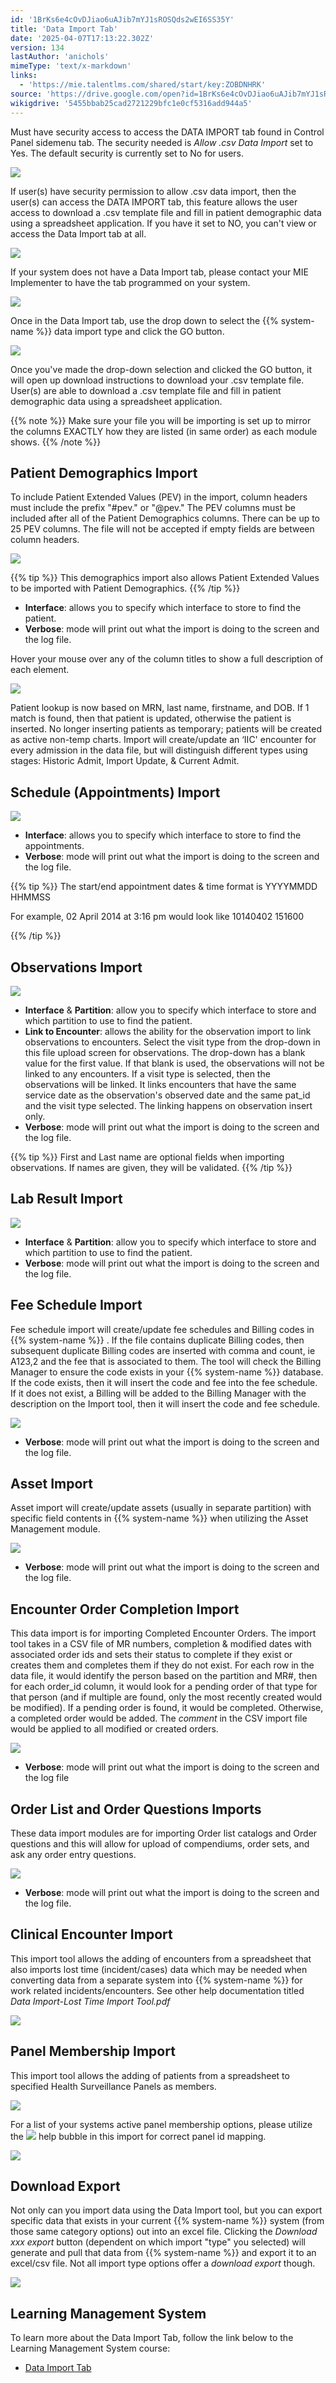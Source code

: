 ```yaml
---
id: '1BrKs6e4cOvDJiao6uAJib7mYJ1sROSQds2wEI6SS35Y'
title: 'Data Import Tab'
date: '2025-04-07T17:13:22.302Z'
version: 134
lastAuthor: 'anichols'
mimeType: 'text/x-markdown'
links:
  - 'https://mie.talentlms.com/shared/start/key:ZOBDNHRK'
source: 'https://drive.google.com/open?id=1BrKs6e4cOvDJiao6uAJib7mYJ1sROSQds2wEI6SS35Y'
wikigdrive: '5455bbab25cad2721229bfc1e0cf5316add944a5'
---
```

Must have security access to access the DATA IMPORT tab found in Control Panel sidemenu tab. The security needed is *Allow .csv Data Import* set to Yes. The default security is currently set to No for users.

![](../data-import-tab.assets/99290c0ea77278f28baacc397e311269.png)

If user(s) have security permission to allow .csv data import, then the user(s) can access the DATA IMPORT tab, this feature allows the user access to download a .csv template file and fill in patient demographic data using a spreadsheet application. If you have it set to NO, you can't view or access the Data Import tab at all.

![](../data-import-tab.assets/62d283a832787b647c120b8a96a55f7b.jpg)

If your system does not have a Data Import tab, please contact your MIE Implementer to have the tab programmed on your system.

![](../data-import-tab.assets/36a741ea142b701dc8f711b5500701f8.jpg)

Once in the Data Import tab, use the drop down to select the {{% system-name %}} data import type and click the GO button.

![](../data-import-tab.assets/86fdf52e63c3ed1ea5aadc877c1c34ce.png)

Once you've made the drop-down selection and clicked the GO button, it will open up download instructions to download your .csv template file. User(s) are able to download a .csv template file and fill in patient demographic data using a spreadsheet application.

{{% note %}}
Make sure your file you will be importing is set up to mirror the columns EXACTLY how they are listed (in same order) as each module shows.
{{% /note %}}

## Patient Demographics Import

To include Patient Extended Values (PEV) in the import, column headers must include the prefix "#pev." or "@pev." The PEV columns must be included after all of the Patient Demographics columns. There can be up to 25 PEV columns. The file will not be accepted if empty fields are between column headers.

![](../data-import-tab.assets/c39da07b6188ab2d88677911666a317b.png)

{{% tip %}}
This demographics import also allows Patient Extended Values to be imported with Patient Demographics.
{{% /tip %}}

* <strong>Interface</strong>: allows you to specify which interface to store to find the patient.
* <strong>Verbose</strong>: mode will print out what the import is doing to the screen and the log file.

Hover your mouse over any of the column titles to show a full description of each element.

![](../data-import-tab.assets/8dd67c0448ab093b0f87a69d86944fed.png)

Patient lookup is now based on MRN, last name, firstname, and DOB. If 1 match is found, then that patient is updated, otherwise the patient is inserted. No longer inserting patients as temporary; patients will be created as active non-temp charts. Import will create/update an ‘IIC' encounter for every admission in the data file, but will distinguish different types using stages: Historic Admit, Import Update, & Current Admit.

## Schedule (Appointments) Import

![](../data-import-tab.assets/40e728c4b2a87a29c8af8ecb42f5b4bd.png)

* <strong>Interface</strong>: allows you to specify which interface to store to find the appointments.
* <strong>Verbose</strong>: mode will print out what the import is doing to the screen and the log file.

{{% tip %}}
The start/end appointment dates & time format is YYYYMMDD HHMMSS



For example, 02 April 2014 at 3:16 pm would look like 10140402 151600


{{% /tip %}}

## Observations Import

![](../data-import-tab.assets/adf83551d73f4683ef830220911c3ee1.png)

* <strong>Interface</strong> & <strong>Partition</strong>: allow you to specify which interface to store and which partition to use to find the patient.
* <strong>Link to Encounter</strong>: allows the ability for the observation import to link observations to encounters. Select the visit type from the drop-down in this file upload screen for observations. The drop-down has a blank value for the first value. If that blank is used, the observations will not be linked to any encounters. If a visit type is selected, then the observations will be linked. It links encounters that have the same service date as the observation's observed date and the same pat_id and the visit type selected. The linking happens on observation insert only.
* <strong>Verbose</strong>: mode will print out what the import is doing to the screen and the log file.

{{% tip %}}
First and Last name are optional fields when importing observations. If names are given, they will be validated.
{{% /tip %}}

## Lab Result Import

![](../data-import-tab.assets/ee4552dde3b3f8b12b9601effddc2d74.png)

* <strong>Interface</strong> & <strong>Partition</strong>: allow you to specify which interface to store and which partition to use to find the patient.
* <strong>Verbose</strong>: mode will print out what the import is doing to the screen and the log file.

## Fee Schedule Import

Fee schedule import will create/update fee schedules and Billing codes in {{% system-name %}} . If the file contains duplicate Billing codes, then subsequent duplicate Billing codes are inserted with comma and count, ie A123,2 and the fee that is associated to them. The tool will check the Billing Manager to ensure the code exists in your {{% system-name %}} database. If the code exists, then it will insert the code and fee into the fee schedule. If it does not exist, a Billing will be added to the Billing Manager with the description on the Import tool, then it will insert the code and fee schedule.

![](../data-import-tab.assets/471d0b2341881978eaa13662fbb05d44.png)

* <strong>Verbose</strong>: mode will print out what the import is doing to the screen and the log file.

## Asset Import

Asset import will create/update assets (usually in separate partition) with specific field contents in {{% system-name %}} when utilizing the Asset Management module.

![](../data-import-tab.assets/d58b8becf4bac495ba96d38fb3c4750d.png)

* <strong>Verbose</strong>: mode will print out what the import is doing to the screen and the log file.

## Encounter Order Completion Import

This data import is for importing Completed Encounter Orders. The import tool takes in a CSV file of MR numbers, completion & modified dates with associated order ids and sets their status to complete if they exist or creates them and completes them if they do not exist. For each row in the data file, it would identify the person based on the partition and MR#, then for each order_id column, it would look for a pending order of that type for that person (and if multiple are found, only the most recently created would be modified). If a pending order is found, it would be completed. Otherwise, a completed order would be added. The *comment* in the CSV import file would be applied to all modified or created orders.

![](../data-import-tab.assets/d8a65119d5e01c4e73a652871c86af90.png)

* <strong>Verbose</strong>: mode will print out what the import is doing to the screen and the log file

## Order List and Order Questions Imports

These data import modules are for importing Order list catalogs and Order questions and this will allow for upload of compendiums, order sets, and ask any order entry questions.

![](../data-import-tab.assets/e72e65500f24f148088df65ebd9d114c.png)

* <strong>Verbose</strong>: mode will print out what the import is doing to the screen and the log file.

## Clinical Encounter Import

This import tool allows the adding of encounters from a spreadsheet that also imports lost time (incident/cases) data which may be needed when converting data from a separate system into {{% system-name %}} for work related incidents/encounters. See other help documentation titled *Data Import-Lost Time Import Tool.pdf*

![](../data-import-tab.assets/68237b1e42add0557c7dc77e196f333c.png)

## Panel Membership Import

This import tool allows the adding of patients from a spreadsheet to specified Health Surveillance Panels as members.

![](../data-import-tab.assets/04209323fa3a8dbfcc514492e99deefa.png)

For a list of your systems active panel membership options, please utilize the 
![](../data-import-tab.assets/bfbd8ddf9c846e1f985e44f63eaa3e57.png)
 help bubble in this import for correct panel id mapping.

![](../data-import-tab.assets/e92710369a29d1c31b3b7fbfc50b1b27.png)

## Download Export

Not only can you import data using the Data Import tool, but you can export specific data that exists in your current {{% system-name %}} system (from those same category options) out into an excel file. Clicking the *Download xxx export* button (dependent on which import "type" you selected) will generate and pull that data from {{% system-name %}} and export it to an excel/csv file. Not all import type options offer a *download export* though.

![](../data-import-tab.assets/0204e58ec27953076cdd54cf103e683e.png)

## Learning Management System

To learn more about the Data Import Tab, follow the link below to the Learning Management System course:

* [Data Import Tab](https://mie.talentlms.com/shared/start/key:ZOBDNHRK)
